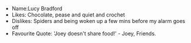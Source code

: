 - Name:Lucy Bradford
- Likes: Chocolate, pease and quiet and crochet
- Dislikes: Spiders and being woken up a few mins before my alarm goes off
- Favourite Quote: 'Joey doesn't share food!' - Joey, Friends.
